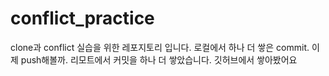 # conflict_practice
clone과 conflict 실습을 위한 레포지토리 입니다. 
로컬에서 하나 더 쌓은 commit. 이제 push해볼까.
리모트에서 커밋을 하나 더 쌓았습니다. 깃허브에서 쌓아봤어요
